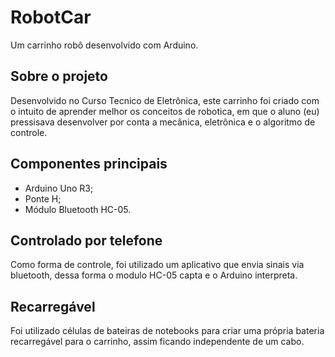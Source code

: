 # RobotCar
 Um carrinho robô desenvolvido com Arduino.
 
 ## Sobre o projeto
  Desenvolvido no Curso Tecnico de Eletrônica, este carrinho foi criado com o intuito de aprender melhor os conceitos de robotica, em que o aluno (eu) pressisava desenvolver por conta a mecânica, eletrônica e o algoritmo de controle. 
  
 
 ## Componentes principais
 - Arduino Uno R3;
 - Ponte H;
 - Módulo Bluetooth HC-05.
 

## Controlado por telefone
 Como forma de controle, foi utilizado um aplicativo que envia sinais via bluetooth, dessa forma o modulo HC-05 capta e o Arduino interpreta. 

 ## Recarregável
  Foi utilizado células de bateiras de notebooks para criar uma própria bateria recarregável para o carrinho, assim ficando independente de um cabo.
